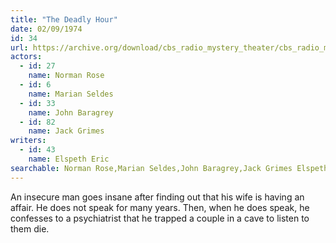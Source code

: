```yaml
---
title: "The Deadly Hour"
date: 02/09/1974
id: 34
url: https://archive.org/download/cbs_radio_mystery_theater/cbs_radio_mystery_theater-0001-0050.zip/cbs_radio_mystery_theater-0001-0050%2Fcbsrmt_0034_deadly_hour.mp3
actors:  
  - id: 27
    name: Norman Rose  
  - id: 6
    name: Marian Seldes  
  - id: 33
    name: John Baragrey  
  - id: 82
    name: Jack Grimes
writers:  
  - id: 43
    name: Elspeth Eric
searchable: Norman Rose,Marian Seldes,John Baragrey,Jack Grimes Elspeth Eric
---
```

An insecure man goes insane after finding out that his wife is having an affair. He does not speak for many years. Then, when he does speak, he confesses to a psychiatrist that he trapped a couple in a cave to listen to them die.